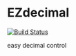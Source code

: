 # EZdecimal

[![Build Status](https://semaphoreci.com/api/v1/projects/58056e48-ae2c-4c9f-b845-ae8d01d4717d/622228/badge.svg)](https://semaphoreci.com/gucheen/ezdecimal)

easy decimal control
